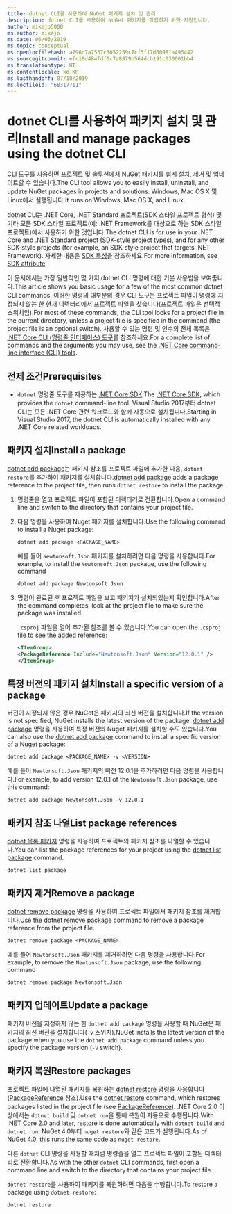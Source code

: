 ```yaml
---
title: dotnet CLI를 사용하여 NuGet 패키지 설치 및 관리
description: dotnet CLI를 사용하여 NuGet 패키지를 작업하기 위한 지침입니다.
author: mikejo5000
ms.author: mikejo
ms.date: 06/03/2019
ms.topic: conceptual
ms.openlocfilehash: a796c7a7537c3052259c7cf3f17d60981a495442
ms.sourcegitcommit: efc18d484fdf0c7a8979b564dcb191c030601bb4
ms.translationtype: HT
ms.contentlocale: ko-KR
ms.lasthandoff: 07/18/2019
ms.locfileid: "68317711"
---
```

# <a name="install-and-manage-packages-using-the-dotnet-cli"></a><span data-ttu-id="36cd4-103">dotnet CLI를 사용하여 패키지 설치 및 관리</span><span class="sxs-lookup"><span data-stu-id="36cd4-103">Install and manage packages using the dotnet CLI</span></span>

<span data-ttu-id="36cd4-104">CLI 도구를 사용하면 프로젝트 및 솔루션에서 NuGet 패키지를 쉽게 설치, 제거 및 업데이트할 수 있습니다.</span><span class="sxs-lookup"><span data-stu-id="36cd4-104">The CLI tool allows you to easily install, uninstall, and update NuGet packages in projects and solutions.</span></span> <span data-ttu-id="36cd4-105">Windows, Mac OS X 및 Linux에서 실행됩니다.</span><span class="sxs-lookup"><span data-stu-id="36cd4-105">It runs on Windows, Mac OS X, and Linux.</span></span>

<span data-ttu-id="36cd4-106">dotnet CLI는 .NET Core, .NET Standard 프로젝트(SDK 스타일 프로젝트 형식) 및 기타 모든 SDK 스타일 프로젝트(예: .NET Framework를 대상으로 하는 SDK 스타일 프로젝트)에서 사용하기 위한 것입니다.</span><span class="sxs-lookup"><span data-stu-id="36cd4-106">The dotnet CLI is for use in your .NET Core and .NET Standard project (SDK-style project types), and for any other SDK-style projects (for example, an SDK-style project that targets .NET Framework).</span></span> <span data-ttu-id="36cd4-107">자세한 내용은 [SDK 특성](/dotnet/core/tools/csproj#additions)을 참조하세요.</span><span class="sxs-lookup"><span data-stu-id="36cd4-107">For more information, see [SDK attribute](/dotnet/core/tools/csproj#additions).</span></span>

<span data-ttu-id="36cd4-108">이 문서에서는 가장 일반적인 몇 가지 dotnet CLI 명령에 대한 기본 사용법을 보여줍니다.</span><span class="sxs-lookup"><span data-stu-id="36cd4-108">This article shows you basic usage for a few of the most common dotnet CLI commands.</span></span> <span data-ttu-id="36cd4-109">이러한 명령의 대부분의 경우 CLI 도구는 프로젝트 파일이 명령에 지정되지 않는 한 현재 디렉터리에서 프로젝트 파일을 찾습니다(프로젝트 파일은 선택적 스위치임).</span><span class="sxs-lookup"><span data-stu-id="36cd4-109">For most of these commands, the CLI tool looks for a project file in the current directory, unless a project file is specified in the command (the project file is an optional switch).</span></span> <span data-ttu-id="36cd4-110">사용할 수 있는 명령 및 인수의 전체 목록은 [.NET Core CLI (명령줄 인터페이스) 도구](../reference/dotnet-commands.md)를 참조하세요.</span><span class="sxs-lookup"><span data-stu-id="36cd4-110">For a complete list of commands and the arguments you may use, see the [.NET Core command-line interface (CLI) tools](../reference/dotnet-commands.md).</span></span>

## <a name="prerequisites"></a><span data-ttu-id="36cd4-111">전제 조건</span><span class="sxs-lookup"><span data-stu-id="36cd4-111">Prerequisites</span></span>

- <span data-ttu-id="36cd4-112">`dotnet` 명령줄 도구를 제공하는 [.NET Core SDK](https://www.microsoft.com/net/download/).</span><span class="sxs-lookup"><span data-stu-id="36cd4-112">The [.NET Core SDK](https://www.microsoft.com/net/download/), which provides the `dotnet` command-line tool.</span></span> <span data-ttu-id="36cd4-113">Visual Studio 2017부터 dotnet CLI는 모든 .NET Core 관련 워크로드와 함께 자동으로 설치됩니다.</span><span class="sxs-lookup"><span data-stu-id="36cd4-113">Starting in Visual Studio 2017, the dotnet CLI is automatically installed with any .NET Core related workloads.</span></span>

## <a name="install-a-package"></a><span data-ttu-id="36cd4-114">패키지 설치</span><span class="sxs-lookup"><span data-stu-id="36cd4-114">Install a package</span></span>

<span data-ttu-id="36cd4-115">[dotnet add package](/dotnet/core/tools/dotnet-add-package?tabs=netcore2x)는 패키지 참조를 프로젝트 파일에 추가한 다음, `dotnet restore`를 추가하여 패키지를 설치합니다.</span><span class="sxs-lookup"><span data-stu-id="36cd4-115">[dotnet add package](/dotnet/core/tools/dotnet-add-package?tabs=netcore2x) adds a package reference to the project file, then runs `dotnet restore` to install the package.</span></span>

1. <span data-ttu-id="36cd4-116">명령줄을 열고 프로젝트 파일이 포함된 디렉터리로 전환합니다.</span><span class="sxs-lookup"><span data-stu-id="36cd4-116">Open a command line and switch to the directory that contains your project file.</span></span>

2. <span data-ttu-id="36cd4-117">다음 명령을 사용하여 Nuget 패키지를 설치합니다.</span><span class="sxs-lookup"><span data-stu-id="36cd4-117">Use the following command to install a Nuget package:</span></span>

    ```cli
    dotnet add package <PACKAGE_NAME>
    ```

    <span data-ttu-id="36cd4-118">예를 들어 `Newtonsoft.Json` 패키지를 설치하려면 다음 명령을 사용합니다.</span><span class="sxs-lookup"><span data-stu-id="36cd4-118">For example, to install the `Newtonsoft.Json` package, use the following command</span></span>

    ```cli
    dotnet add package Newtonsoft.Json
    ```

3. <span data-ttu-id="36cd4-119">명령이 완료된 후 프로젝트 파일을 보고 패키지가 설치되었는지 확인합니다.</span><span class="sxs-lookup"><span data-stu-id="36cd4-119">After the command completes, look at the project file to make sure the package was installed.</span></span>

   <span data-ttu-id="36cd4-120">`.csproj` 파일을 열어 추가된 참조를 볼 수 있습니다.</span><span class="sxs-lookup"><span data-stu-id="36cd4-120">You can open the `.csproj` file to see the added reference:</span></span>

    ```xml
   <ItemGroup>
    <PackageReference Include="Newtonsoft.Json" Version="12.0.1" />
   </ItemGroup>
    ```

## <a name="install-a-specific-version-of-a-package"></a><span data-ttu-id="36cd4-121">특정 버전의 패키지 설치</span><span class="sxs-lookup"><span data-stu-id="36cd4-121">Install a specific version of a package</span></span>

<span data-ttu-id="36cd4-122">버전이 지정되지 않은 경우 NuGet은 패키지의 최신 버전을 설치합니다.</span><span class="sxs-lookup"><span data-stu-id="36cd4-122">If the version is not specified, NuGet installs the latest version of the package.</span></span> <span data-ttu-id="36cd4-123">[dotnet add package](/dotnet/core/tools/dotnet-add-package?tabs=netcore2x) 명령을 사용하여 특정 버전의 Nuget 패키지를 설치할 수도 있습니다.</span><span class="sxs-lookup"><span data-stu-id="36cd4-123">You can also use the [dotnet add package](/dotnet/core/tools/dotnet-add-package?tabs=netcore2x) command to install a specific version of a Nuget package:</span></span>

```cli
dotnet add package <PACKAGE_NAME> -v <VERSION>
```

<span data-ttu-id="36cd4-124">예를 들어 `Newtonsoft.Json` 패키지의 버전 12.0.1을 추가하려면 다음 명령을 사용합니다.</span><span class="sxs-lookup"><span data-stu-id="36cd4-124">For example, to add version 12.0.1 of the `Newtonsoft.Json` package, use this command:</span></span>

```cli
dotnet add package Newtonsoft.Json -v 12.0.1
```

## <a name="list-package-references"></a><span data-ttu-id="36cd4-125">패키지 참조 나열</span><span class="sxs-lookup"><span data-stu-id="36cd4-125">List package references</span></span>

<span data-ttu-id="36cd4-126">[dotnet 목록 패키지](/dotnet/core/tools/dotnet-list-package?tabs=netcore2x) 명령을 사용하여 프로젝트의 패키지 참조를 나열할 수 있습니다.</span><span class="sxs-lookup"><span data-stu-id="36cd4-126">You can list the package references for your project using the [dotnet list package](/dotnet/core/tools/dotnet-list-package?tabs=netcore2x) command.</span></span>

```cli
dotnet list package
```

## <a name="remove-a-package"></a><span data-ttu-id="36cd4-127">패키지 제거</span><span class="sxs-lookup"><span data-stu-id="36cd4-127">Remove a package</span></span>

<span data-ttu-id="36cd4-128">[dotnet remove package](/dotnet/core/tools/dotnet-remove-package?tabs=netcore2x) 명령을 사용하여 프로젝트 파일에서 패키지 참조를 제거합니다.</span><span class="sxs-lookup"><span data-stu-id="36cd4-128">Use the [dotnet remove package](/dotnet/core/tools/dotnet-remove-package?tabs=netcore2x) command to remove a package reference from the project file.</span></span>

```cli
dotnet remove package <PACKAGE_NAME>
```

<span data-ttu-id="36cd4-129">예를 들어 `Newtonsoft.Json` 패키지를 제거하려면 다음 명령을 사용합니다.</span><span class="sxs-lookup"><span data-stu-id="36cd4-129">For example, to remove the `Newtonsoft.Json` package, use the following command</span></span>

```cli
dotnet remove package Newtonsoft.Json
```

## <a name="update-a-package"></a><span data-ttu-id="36cd4-130">패키지 업데이트</span><span class="sxs-lookup"><span data-stu-id="36cd4-130">Update a package</span></span>

<span data-ttu-id="36cd4-131">패키지 버전을 지정하지 않는 한 `dotnet add package` 명령을 사용할 때 NuGet은 패키지의 최신 버전을 설치합니다(`-v` 스위치).</span><span class="sxs-lookup"><span data-stu-id="36cd4-131">NuGet installs the latest version of the package when you use the `dotnet add package` command unless you specify the package version (`-v` switch).</span></span>

## <a name="restore-packages"></a><span data-ttu-id="36cd4-132">패키지 복원</span><span class="sxs-lookup"><span data-stu-id="36cd4-132">Restore packages</span></span>

<span data-ttu-id="36cd4-133">프로젝트 파일에 나열된 패키지를 복원하는 [dotnet restore](/dotnet/core/tools/dotnet-restore?tabs=netcore2x) 명령을 사용합니다([PackageReference](../consume-packages/package-references-in-project-files.md) 참조).</span><span class="sxs-lookup"><span data-stu-id="36cd4-133">Use the [dotnet restore](/dotnet/core/tools/dotnet-restore?tabs=netcore2x) command, which restores packages listed in the project file (see [PackageReference](../consume-packages/package-references-in-project-files.md)).</span></span> <span data-ttu-id="36cd4-134">.NET Core 2.0 이상에서는 `dotnet build` 및 `dotnet run`을 통해 복원이 자동으로 수행됩니다.</span><span class="sxs-lookup"><span data-stu-id="36cd4-134">With .NET Core 2.0 and later, restore is done automatically with `dotnet build` and `dotnet run`.</span></span> <span data-ttu-id="36cd4-135">NuGet 4.0부터 `nuget restore`와 같은 코드가 실행됩니다.</span><span class="sxs-lookup"><span data-stu-id="36cd4-135">As of NuGet 4.0, this runs the same code as `nuget restore`.</span></span>

<span data-ttu-id="36cd4-136">다른 `dotnet` CLI 명령을 사용할 때처럼 명령줄을 열고 프로젝트 파일이 포함된 디렉터리로 전환합니다.</span><span class="sxs-lookup"><span data-stu-id="36cd4-136">As with the other `dotnet` CLI commands, first open a command line and switch to the directory that contains your project file.</span></span>

<span data-ttu-id="36cd4-137">`dotnet restore`를 사용하여 패키지를 복원하려면 다음을 수행합니다.</span><span class="sxs-lookup"><span data-stu-id="36cd4-137">To restore a package using `dotnet restore`:</span></span>

```cli
dotnet restore 
```
